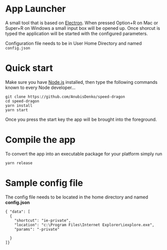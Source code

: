 # App Launcher

A small tool that is based on [Electron](http://electron.atom.io). When pressed Option+R on Mac or Super+R on Windows a small input box will be opened up. Once shorcut is typed the application will be started with the configured parameters.

Configuration file needs to be in User Home Directory and named `config.json`

# Quick start

Make sure you have [Node.js](https://nodejs.org) installed, then type the following commands known to every Node developer...
```
git clone https://github.com/AnubisDenko/speed-dragon
cd speed-dragon
yarn install
yarn start
```
Once you press the start key the app will be brought into the foreground.

# Compile the app
To convert the app into an executable package for your platform simply run

```
yarn release
```

# Sample config file
The config file needs to be located in the home directory and named **config.json**

```
{ "data": [
  {
    "shortcut": "ie-private",
    "location": "c:\Program Files\Internet Explorer\iexplore.exe",
    "params": "-private"

  }
]}
```
